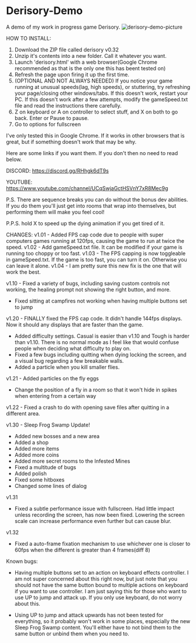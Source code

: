 # Derisory-Demo
A demo of my work in progress game Derisory.
![derisory-demo-picture](https://user-images.githubusercontent.com/94314052/141704647-ee7459f3-f05b-406d-a3cd-c550d3d52de2.png) 

HOW TO INSTALL:
 1. Download the ZIP file called derisory v0.32
 2. Unzip it's contents into a new folder. Call it whatever you want.
 3. Launch 'derisory.html' with a web browser(Google Chrome recommended as that is the only one this has beent tested on)
 4. Refresh the page upon firing it up the first time.
 5. (OPTIONAL AND NOT ALWAYS NEEDED) If you notice your game running at unusual speeds(lag, high speeds), or stuttering, try refreshing your page/closing other windows/tabs. If this doesn't work, restart your PC. If this doesn't work after a few attempts, modify the gameSpeed.txt file and read the instructions there carefully.
 6. Z on keyboard or A on controller to select stuff, and X on both to go back. Enter or Pause to pause.
 7. Go to options for fullscreen

I've only tested this in Google Chrome. If it works in other browsers that is great, but if something doesn't work that may be why.

Here are some links if you want them. If you don't then no need to read below.

DISCORD: https://discord.gg/RHhgk6dT9s

YOUTUBE: https://www.youtube.com/channel/UCqSwjaGctHSVnY7xR8Mec9g



P.S. There are sequence breaks you can do without the bonus dev abilities. If you do them you'll just get into rooms that wrap into themselves, but performing them will make you feel cool!

P.P.S. hold X to speed up the dying animation if you get tired of it.

CHANGES:
v1.01 - Added FPS cap code due to people with super computers games running at 120fps, causing the game to run at twice the speed.
v1.02 - Add gameSpeed.txt file. It can be modified if your game is running too choppy or too fast.
v1.03 - The FPS capping is now toggleable in gameSpeed.txt. If the game is too fast, you can turn it on. Otherwise you can leave it alone.
v1.04 - I am pretty sure this new fix is the one that will work the best.

v1.10 - Fixed a variety of bugs, including saving custom controls not working, the healing prompt not showing the right button, and more.
- Fixed sitting at campfires not working when having multiple buttons set to jump

v1.20 - FINALLY fixed the FPS cap code. It didn't handle 144fps displays. Now it should any displays that are faster than the game.
- Added difficulty settings. Casual is easier than v1.10 and Tough is harder than v1.10. There is no normal mode as I feel like that would confuse people when deciding what difficulty to play on.
- Fixed a few bugs including quitting when dying locking the screen, and a visual bug regarding a few breakable walls.
- Added a particle when you kill smaller flies.

v1.21 - Added particles on the fly eggs
- Change the position of a fly in a room so that it won't hide in spikes when entering from a certain way

v1.22 - Fixed a crash to do with opening save files after quitting in a different area.

v1.30 - Sleep Frog Swamp Update!
- Added new bosses and a new area
- Added a shop
- Added more items
- Added more coins
- Added more secret rooms to the Infested Mines
- Fixed a multitude of bugs
- Added polish
- Fixed some hitboxes
- Changed some lines of dialog

v1.31
- Fixed a subtle performance issue with fullscreen. Had little impact unless recording the screen, has now been fixed. Lowering the screen scale can increase performance even further but can cause blur.

v1.32
- Fixed a auto-frame fixation mechanism to use whichever one is closer to 60fps when the different is greater than 4 frames(diff 8)

Known bugs:
* Having multiple buttons set to an action on keyboard effects controller. I am not super concerned about this right now, but just note that you should not have the same button bound to multiple actions on keyboard if you want to use controller. I am just saying this for those who want to use UP to jump and attack up. If you only use keyboard, do not worry about this.

* Using UP to jump and attack upwards has not been tested for everything, so it probably won't work in some places, especially the new Sleep Frog Swamp content. You'll either have to not bind them to the same button or unbind them when you need to.
